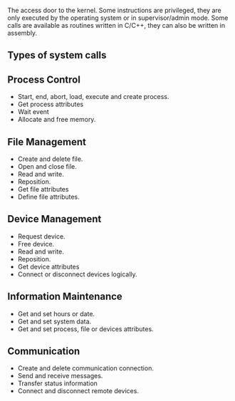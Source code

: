The access door to the kernel.
Some instructions are privileged, they are only executed by the operating system or in supervisor/admin mode.
Some calls are available as routines written in C/C++, they can also be written in assembly.

## Types of system calls
## Process Control
- Start, end, abort, load, execute and create process.
- Get process attributes
- Wait event
- Allocate and free memory.
## File Management
- Create and delete file.
- Open and close file.
- Read and write.
- Reposition. 
- Get file attributes
- Define file attributes.
## Device Management
- Request device.
- Free device.
- Read and write.
- Reposition.
- Get device attributes
- Connect or disconnect devices logically. 
## Information Maintenance 
- Get and set hours or date.
- Get and set system data.
- Get and set process, file or devices attributes.
## Communication
- Create and delete communication connection.
- Send and receive messages.
- Transfer status information
- Connect and disconnect remote devices.